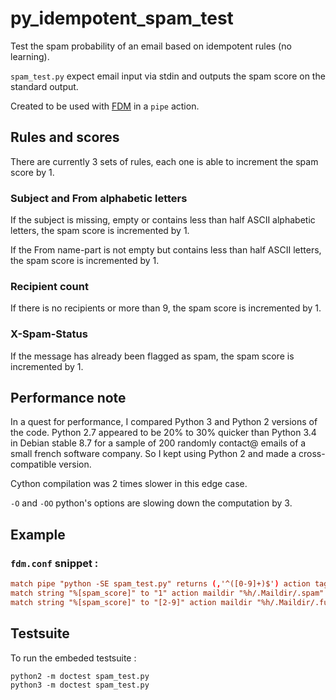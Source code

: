 # py_idempotent_spam_test

Test the spam probability of an email based on idempotent rules (no learning).

`spam_test.py` expect email input via stdin and outputs the spam score on the standard output.

Created to be used with [FDM](https://github.com/nicm/fdm) in a `pipe` action.

## Rules and scores

There are currently 3 sets of rules, each one is able to increment the spam score by 1.

### Subject and From alphabetic letters

If the subject is missing, empty or contains less than half ASCII alphabetic letters, the spam score is incremented by 1.

If the From name-part is not empty but contains less than half ASCII letters, the spam score is incremented by 1.

### Recipient count

If there is no recipients or more than 9, the spam score is incremented by 1.

### X-Spam-Status

If the message has already been flagged as spam, the spam score is incremented by 1.

## Performance note

In a quest for performance, I compared Python 3 and Python 2 versions of the code. Python 2.7 appeared to be 20% to 30% quicker than Python 3.4 in Debian stable 8.7 for a sample of 200 randomly contact@ emails of a small french software company. So I kept using Python 2 and made a cross-compatible version.

Cython compilation was 2 times slower in this edge case.

`-O` and `-OO` python's options are slowing down the computation by 3.


## Example

### `fdm.conf` snippet :

```conf
match pipe "python -SE spam_test.py" returns (,'^([0-9]+)$') action tag "spam_score" value "%[command0]" continue
match string "%[spam_score]" to "1" action maildir "%h/.Maildir/.spam"
match string "%[spam_score]" to "[2-9]" action maildir "%h/.Maildir/.furspam"
```

## Testsuite

To run the embeded testsuite :
```shell
python2 -m doctest spam_test.py
python3 -m doctest spam_test.py
```
